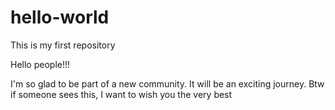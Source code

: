 # hello-world
This is my first repository 

Hello people!!!

  I'm so glad to be part of a new community. It will be an exciting journey. 
  Btw if someone sees this, I want to wish you the very best 
